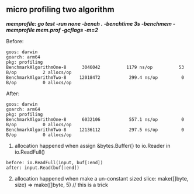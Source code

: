 ## micro profiling two algorithm

***memprofile: go test -run none -bench . -benchtime 3s -benchmem -memprofile mem.prof -gcflags -m=2***

Before:
```
goos: darwin
goarch: arm64
pkg: profiling
BenchmarkAlgorithmOne-8   	 3046042	      1179 ns/op	      53 B/op	       2 allocs/op
BenchmarkAlgorithmTwo-8   	12018472	       299.4 ns/op	       0 B/op	       0 allocs/op
```

After:
```
goos: darwin
goarch: arm64
pkg: profiling
BenchmarkAlgorithmOne-8   	 6032106	       557.1 ns/op	       0 B/op	       0 allocs/op
BenchmarkAlgorithmTwo-8   	12136112	       297.5 ns/op	       0 B/op	       0 allocs/op
```

1. allocation happened when assign &bytes.Buffer{} to io.Reader in io.ReadFull()
```
before: io.ReadFull(input, buf[:end]) 
after: input.Read(buf[:end])
```
2. allocation happened when make a un-constant sized slice: make([]byte, size) => make([]byte, 5) // this is a trick


